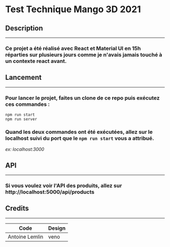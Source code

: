 # Test Technique Mango 3D 2021

## Description

---

### Ce projet a été réalisé avec React et Material UI en 15h réparties sur plusieurs jours comme je n'avais jamais touché à un contexte react avant.

## Lancement

---

### Pour lancer le projet, faites un clone de ce repo puis exécutez ces commandes :

`npm run start` <br>
`npm run server`

### Quand les deux commandes ont été exécutées, allez sur le localhost suivi du port que le `npm run start` vous a attribué.

_ex: localhost:3000_

## API

---

### Si vous voulez voir l'API des produits, allez sur http://localhost:5000/api/products

## Credits

---

| Code           | Design |
| -------------- | ------ |
| Antoine Lemlin | veno   |
